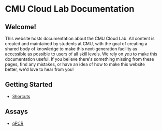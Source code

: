 # CMU Cloud Lab Documentation

## Welcome!
This website hosts documentation about the CMU Cloud Lab. All content is created and maintained by students at CMU, with
the goal of creating a shared body of knowledge to make this next-generation facility as accessible as possible to users
of all skill levels. We rely on *you* to make this documentation useful. If you believe there's something missing from
these pages, find any mistakes, or have an idea of how to make this website better, we'd love to hear from you!

## Getting Started
- [Shorcuts](/getting_started/shortcuts/shortcuts_documentation.md)

## Assays
- [qPCR](/assays/ExperimentqPCR/ExperimentqPCR_documentation.md)
